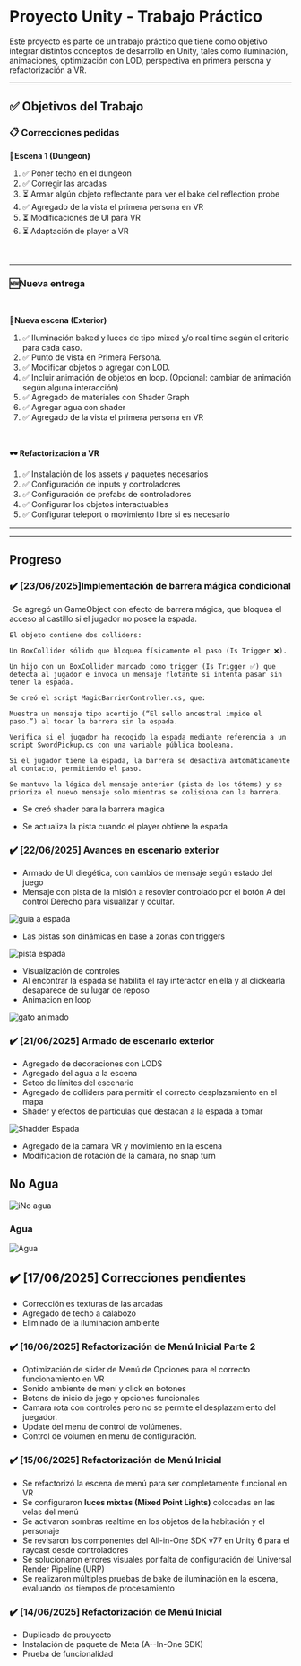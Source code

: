 # Proyecto Unity - Trabajo Práctico

Este proyecto es parte de un trabajo práctico que tiene como objetivo integrar distintos conceptos de desarrollo en Unity, tales como iluminación, animaciones, optimización con LOD, perspectiva en primera persona y refactorización a VR.

---

## ✅ Objetivos del Trabajo

### 📋 Correcciones pedidas



**🏰Escena 1 (Dungeon)**

1. ✅ Poner techo en el dungeon
2. ✅ Corregir las arcadas
3. ⏳ Armar algún objeto reflectante para ver el bake del reflection probe
4. ✅ Agregado de la vista el primera persona en VR
5. ⏳ Modificaciones de UI para VR
6. ⏳ Adaptación de player a VR

<br>

---

### 🆕Nueva entrega
<br>

**🌄Nueva escena (Exterior)**
1. ✅ Iluminación baked y luces de tipo mixed y/o real time según el criterio para cada caso.
2. ✅ Punto de vista en Primera Persona.
3. ✅ Modificar objetos o agregar con LOD.
4. ✅ Incluir animación de objetos en loop. (Opcional: cambiar de animación según alguna interacción)
5. ✅ Agregado de materiales con  Shader Graph
6. ✅ Agregar agua con shader
7. ✅ Agregado de la vista el primera persona en VR

<br>

**🕶️ Refactorización a VR**
1. ✅ Instalación de los assets y paquetes necesarios
2. ✅ Configuración de inputs y controladores
3. ✅ Configuración de prefabs de  controladores
4. ✅ Configurar los objetos interactuables
5. ✅ Configurar teleport o movimiento libre si es necesario





---
---

## Progreso

### ✔️ [23/06/2025]Implementación de barrera mágica condicional
-Se agregó un GameObject con efecto de barrera mágica, que bloquea el acceso al castillo si el jugador no posee la espada.

    El objeto contiene dos colliders:

    Un BoxCollider sólido que bloquea físicamente el paso (Is Trigger ❌).

    Un hijo con un BoxCollider marcado como trigger (Is Trigger ✅) que detecta al jugador e invoca un mensaje flotante si intenta pasar sin tener la espada.

    Se creó el script MagicBarrierController.cs, que:

    Muestra un mensaje tipo acertijo (“El sello ancestral impide el paso.”) al tocar la barrera sin la espada.

    Verifica si el jugador ha recogido la espada mediante referencia a un script SwordPickup.cs con una variable pública booleana.

    Si el jugador tiene la espada, la barrera se desactiva automáticamente al contacto, permitiendo el paso.

    Se mantuvo la lógica del mensaje anterior (pista de los tótems) y se prioriza el nuevo mensaje solo mientras se colisiona con la barrera.

- Se creó shader para la barrera magica

- Se actualiza la pista cuando el player obtiene la espada




### ✔️ [22/06/2025] Avances en escenario exterior
- Armado de UI diegética, con cambios de mensaje según estado del juego
- Mensaje con pista de la misión a resovler controlado por el botón A del control Derecho para visualizar y ocultar.

![guia a espada](./Screens/buscaEspada.png)

- Las pistas son dinámicas en base a zonas con triggers


![pista espada](./Screens/espadaSI.png)

- Visualización de controles
- Al encontrar la espada se habilita el ray interactor en ella y al clickearla desaparece de su lugar de reposo
- Animacion en loop

![gato animado](./Screens/catto.gif)



### ✔️ [21/06/2025] Armado de escenario exterior
- Agregado de decoraciones con LODS
- Agregado del agua a la escena
- Seteo de límites del escenario
- Agregado de colliders para permitir el correcto desplazamiento en el mapa
- Shader y efectos de partículas que destacan a la espada a tomar


![Shadder Espada](./Screens/shaderEspada.png)
- Agregado de la camara VR y movimiento en la escena
- Modificación de rotación de la camara, no snap turn

## No Agua

![iNo agua](./Screens/no_agua.png)

### Agua

![Agua](./Screens/agua.png)

## ✔️ [17/06/2025] Correcciones pendientes

- Corrección es texturas de las arcadas
- Agregado de techo a calabozo
- Eliminado de la iluminación ambiente



### ✔️ [16/06/2025] Refactorización de Menú Inicial Parte 2

- Optimización de slider de Menú de Opciones para el correcto funcionamiento en VR
- Sonido ambiente de mení y click en botones
- Botons de inicio de jego y opciones funcionales
- Camara rota con controles pero no se permite el desplazamiento del juegador.
- Update del menu de control de volúmenes.
- Control de volumen en menu de configuración.





### ✔️ [15/06/2025] Refactorización de Menú Inicial


- Se refactorizó la escena de menú para ser completamente funcional en VR
- Se configuraron **luces mixtas (Mixed Point Lights)** colocadas en las velas del menú
- Se activaron sombras realtime en los objetos de la habitación y el personaje
- Se revisaron los componentes del All-in-One SDK v77 en Unity 6 para el raycast desde controladores
- Se solucionaron errores visuales por falta de configuración del Universal Render Pipeline (URP)
- Se realizaron múltiples pruebas de bake de iluminación en la escena, evaluando los tiempos de procesamiento
   
### ✔️ [14/06/2025] Refactorización de Menú Inicial

- Duplicado de prouyecto
- Instalación de paquete de Meta (A--In-One SDK)
- Prueba de funcionalidad



